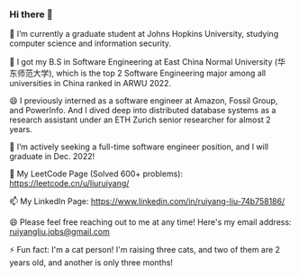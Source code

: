### Hi there 👋

🔭 I’m currently a graduate student at Johns Hopkins University, studying computer science and information security. 

🌱 I got my B.S in Software Engineering at East China Normal University (华东师范大学), which is the top 2 Software Engineering major among all universities in China ranked in ARWU 2022.

😄 I previously interned as a software engineer at Amazon, Fossil Group, and PowerInfo. And I dived deep into distributed database systems as a research assistant under an ETH Zurich senior researcher for almost 2 years.

🤔 I’m actively seeking a full-time software engineer position, and I will graduate in Dec. 2022!

💬 My LeetCode Page (Solved 600+ problems): https://leetcode.cn/u/liuruiyang/

📫 My LinkedIn Page: https://www.linkedin.com/in/ruiyang-liu-74b758186/

😄 Please feel free reaching out to me at any time! Here's my email address: ruiyangliu.jobs@gmail.com

⚡ Fun fact: I'm a cat person! I'm raising three cats, and two of them are 2 years old, and another is only three months!

